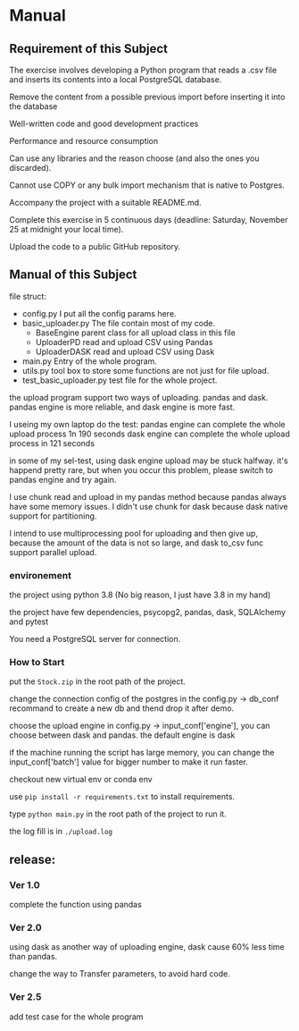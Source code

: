 # Manual

## Requirement of this Subject

The exercise involves developing a Python program that reads a .csv file and inserts its contents into a local PostgreSQL database.

Remove the content from a possible previous import before inserting it into the database

Well-written code and good development practices

Performance and resource consumption

Can use any libraries and the reason choose (and also the ones you discarded).

Cannot use COPY or any bulk import mechanism that is native to Postgres.

Accompany the project with a suitable README.md.

Complete this exercise in 5 continuous days (deadline: Saturday, November 25 at midnight your local time).

Upload the code to a public GitHub repository.

## Manual of this Subject

file struct:

- config.py           I put all the config params here.
- basic_uploader.py   The file contain most of my code.
  - BaseEngine        parent class for all upload class in this file
  - UploaderPD        read and upload CSV using Pandas
  - UploaderDASK      read and upload CSV using Dask
- main.py             Entry of the whole program.
- utils.py            tool box to store some functions are not just for file upload.
- test_basic_uploader.py  test file for the whole project.

the upload program support two ways of uploading. pandas and dask. pandas engine is more reliable, and dask engine is more fast.

I useing my own laptop do the test:
pandas engine can complete the whole upload process 1n 190 seconds
dask engine can complete the whole upload process in 121 seconds

in some of my sel-test, using dask engine upload may be stuck halfway. 
it's happend pretty rare, but when you occur this problem, please switch to pandas engine and try again.

I use chunk read and upload in my pandas method because pandas always have some memory issues.
I didn't use chunk for dask because dask native support for partitioning.

I intend to use multiprocessing pool for uploading and then give up, because the amount of the data is not so large,
and dask to_csv func support parallel upload.

### environement

the project using python 3.8 (No big reason, I just have 3.8 in my hand)

the project have few dependencies, psycopg2, pandas, dask, SQLAlchemy and pytest 

You need a PostgreSQL server for connection.

### How to Start

put the `Stock.zip` in the root path of the project.

change the connection config of the postgres in the config.py -> db_conf
recommand to create a new db and thend drop it after demo.

choose the upload engine in config.py -> input_conf['engine'], you can choose between dask and pandas. 
the default engine is dask 

if the machine running the script has large memory, you can change the input_conf['batch'] value for bigger number to make it run faster.

checkout new virtual env or conda env

use `pip install -r requirements.txt` to install requirements.

type `python main.py` in the root path of the project to run it.

the log fill is in `./upload.log`

## release:

### Ver 1.0

complete the function using pandas

### Ver 2.0

using dask as another way of uploading engine, dask cause 60% less time than pandas.

change the way to Transfer parameters, to avoid hard code.

### Ver 2.5

add test case for the whole program


